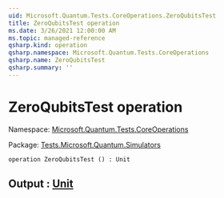 ```yaml
---
uid: Microsoft.Quantum.Tests.CoreOperations.ZeroQubitsTest
title: ZeroQubitsTest operation
ms.date: 3/26/2021 12:00:00 AM
ms.topic: managed-reference
qsharp.kind: operation
qsharp.namespace: Microsoft.Quantum.Tests.CoreOperations
qsharp.name: ZeroQubitsTest
qsharp.summary: ''
---
```


# ZeroQubitsTest operation

Namespace: [Microsoft.Quantum.Tests.CoreOperations](xref:Microsoft.Quantum.Tests.CoreOperations)

Package: [Tests.Microsoft.Quantum.Simulators](https://nuget.org/packages/Tests.Microsoft.Quantum.Simulators)




```qsharp
operation ZeroQubitsTest () : Unit
```


## Output : [Unit](xref:microsoft.quantum.lang-ref.unit)


